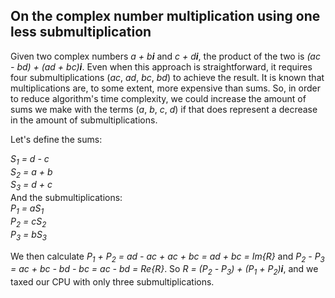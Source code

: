 ## On the complex number multiplication using one less submultiplication


Given two complex numbers <i>a + b<strong>i</strong></i> and <i>c + d<strong>i</strong></i>, the product of the two is <i>(ac - bd) + (ad + bc)<strong>i</strong></i>.
Even when this approach is straightforward, it requires four submultiplications (<i>ac</i>, <i>ad</i>, <i>bc</i>, <i>bd</i>) to achieve the result. It is known that multiplications are, to some extent, more expensive than sums. So, in order to reduce algorithm's time complexity, we could increase the amount of sums we make with the terms (<i>a</i>, <i>b</i>, <i>c</i>, <i>d</i>) if that does represent a decrease in the amount of submultiplications.

Let's define the sums: 
<div><i>S<sub>1</sub> = d - c</i></div>
<div><i>S<sub>2</sub> = a + b</i></div>
<div><i>S<sub>3</sub> = d + c</i></div>
And the submultiplications:
<div><i>P<sub>1</sub> = aS<sub>1</sub></i></div>
<div><i>P<sub>2</sub> = cS<sub>2</sub></i></div>
<div><i>P<sub>3</sub> = bS<sub>3</sub></i></div>

We then calculate <i>P<sub>1</sub> + P<sub>2</sub> = ad - ac + ac + bc = ad + bc = Im{R}</i> and <i>P<sub>2</sub> - P<sub>3</sub> = ac + bc - bd - bc = ac - bd = Re{R}</i>.
So <i>R = (P<sub>2</sub> - P<sub>3</sub>) + (P<sub>1</sub> + P<sub>2</sub>)<strong>i</strong></i>, and we taxed our CPU with only three submultiplications.